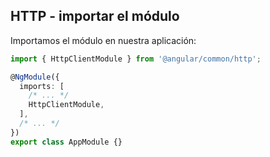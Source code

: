 ## HTTP - importar el módulo

Importamos el módulo en nuestra aplicación:

```typescript
import { HttpClientModule } from '@angular/common/http';

@NgModule({
  imports: [
    /* ... */
    HttpClientModule,
  ],
  /* ... */
})
export class AppModule {}

```